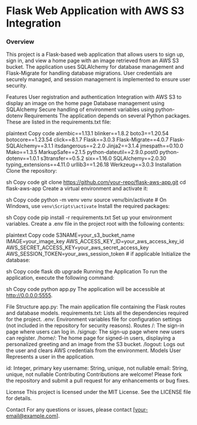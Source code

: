 # Flask Web Application with AWS S3 Integration
### Overview
This project is a Flask-based web application that allows users to sign up, sign in, and view a home page with an image retrieved from an AWS S3 bucket. The application uses SQLAlchemy for database management and Flask-Migrate for handling database migrations. User credentials are securely managed, and session management is implemented to ensure user security.

Features
User registration and authentication
Integration with AWS S3 to display an image on the home page
Database management using SQLAlchemy
Secure handling of environment variables using python-dotenv
Requirements
The application depends on several Python packages. These are listed in the requirements.txt file:

plaintext
Copy code
alembic==1.13.1
blinker==1.8.2
boto3==1.20.54
botocore==1.23.54
click==8.1.7
Flask==3.0.3
Flask-Migrate==4.0.7
Flask-SQLAlchemy==3.1.1
itsdangerous==2.2.0
Jinja2==3.1.4
jmespath==0.10.0
Mako==1.3.5
MarkupSafe==2.1.5
python-dateutil==2.9.0.post0
python-dotenv==1.0.1
s3transfer==0.5.2
six==1.16.0
SQLAlchemy==2.0.30
typing_extensions==4.11.0
urllib3==1.26.18
Werkzeug==3.0.3
Installation
Clone the repository:

sh
Copy code
git clone https://github.com/your-repo/flask-aws-app.git
cd flask-aws-app
Create a virtual environment and activate it:

sh
Copy code
python -m venv venv
source venv/bin/activate  # On Windows, use `venv\Scripts\activate`
Install the required packages:

sh
Copy code
pip install -r requirements.txt
Set up your environment variables. Create a .env file in the project root with the following contents:

plaintext
Copy code
S3NAME=your_s3_bucket_name
IMAGE=your_image_key
AWS_ACCESS_KEY_ID=your_aws_access_key_id
AWS_SECRET_ACCESS_KEY=your_aws_secret_access_key
AWS_SESSION_TOKEN=your_aws_session_token  # if applicable
Initialize the database:

sh
Copy code
flask db upgrade
Running the Application
To run the application, execute the following command:

sh
Copy code
python app.py
The application will be accessible at http://0.0.0.0:5555.

File Structure
app.py: The main application file containing the Flask routes and database models.
requirements.txt: Lists all the dependencies required for the project.
.env: Environment variables file for configuration settings (not included in the repository for security reasons).
Routes
/: The sign-in page where users can log in.
/signup: The sign-up page where new users can register.
/home/<username>: The home page for signed-in users, displaying a personalized greeting and an image from the S3 bucket.
/logout: Logs out the user and clears AWS credentials from the environment.
Models
User
Represents a user in the application.

id: Integer, primary key
username: String, unique, not nullable
email: String, unique, not nullable
Contributing
Contributions are welcome! Please fork the repository and submit a pull request for any enhancements or bug fixes.

License
This project is licensed under the MIT License. See the LICENSE file for details.

Contact
For any questions or issues, please contact [your-email@example.com].

